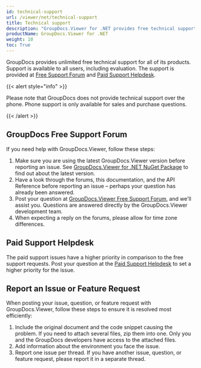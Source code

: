 ```yaml
---
id: technical-support
url: /viewer/net/technical-support
title: Technical support
description: "GroupDocs.Viewer for .NET provides free technical support available to all users. Please report your question, issue, or feature request using GroupDocs Free Support Forum."
productName: GroupDocs.Viewer for .NET
weight: 10
toc: True
---
```


GroupDocs provides unlimited free technical support for all of its products. Support is available to all users, including evaluation. The support is provided at [Free Support Forum](https://forum.groupdocs.com/) and [Paid Support Helpdesk](https://helpdesk.groupdocs.com/).

{{< alert style="info" >}}

Please note that GroupDocs does not provide technical support over the phone. Phone support is only available for sales and purchase questions.

{{< /alert >}}

## GroupDocs Free Support Forum

If you need help with GroupDocs.Viewer, follow these steps:

1. Make sure you are using the latest GroupDocs.Viewer version before reporting an issue. See [GroupDocs.Viewer for .NET NuGet Package](https://www.nuget.org/packages/GroupDocs.Viewer/) to find out about the latest version.
2. Have a look through the forums, this documentation, and the API Reference before reporting an issue – perhaps your question has already been answered.
3. Post your question at [GroupDocs.Viewer Free Support Forum](https://forum.groupdocs.com/c/viewer/9), and we'll assist you. Questions are answered directly by the GroupDocs.Viewer development team.
4. When expecting a reply on the forums, please allow for time zone differences.

## Paid Support Helpdesk

The paid support issues have a higher priority in comparison to the free support requests. Post your question at the [Paid Support Helpdesk](https://helpdesk.groupdocs.com/) to set a higher priority for the issue.

## Report an Issue or Feature Request

When posting your issue, question, or feature request with GroupDocs.Viewer, follow these steps to ensure it is resolved most efficiently:

1. Include the original document and the code snippet causing the problem. If you need to attach several files, zip them into one. Only you and the GroupDocs developers have access to the attached files.
2. Add information about the environment you face the issue.
3. Report one issue per thread. If you have another issue, question, or feature request, please report it in a separate thread.
